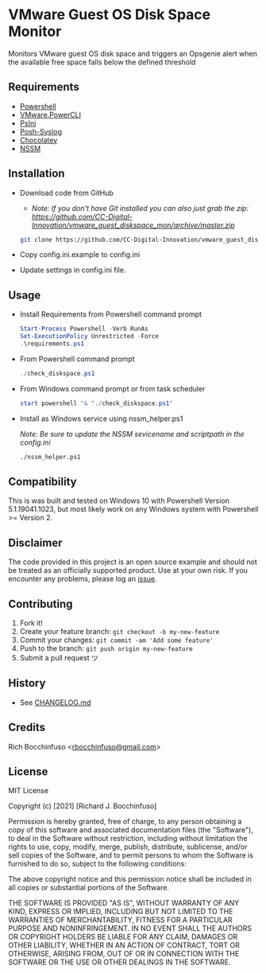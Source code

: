 # VMware Guest OS Disk Space Monitor

Monitors VMware guest OS disk space and triggers an Opsgenie alert when the available free space falls below the defined threshold

## Requirements

- [Powershell](https://docs.microsoft.com/en-us/powershell/)
- [VMware.PowerCLI](https://www.powershellgallery.com/packages/VMware.PowerCLI/12.3.0.17860403)
- [PsIni](https://www.powershellgallery.com/packages/PsIni/3.1.2)
- [Posh-Syslog](https://www.powershellgallery.com/packages/Posh-SYSLOG/4.1.5)
- [Chocolatey](https://chocolatey.org/)
- [NSSM](https://nssm.cc/download)

## Installation

- Download code from GitHub
    - _Note:  If you don't have Git installed you can also just grab the zip:  https://github.com/CC-Digital-Innovation/vmware_guest_diskspace_mon/archive/master.zip_

    ```sh
    git clone https://github.com/CC-Digital-Innovation/vmware_guest_diskspace_mon.git
    ```

- Copy config.ini.example to config.ini
- Update settings in config.ini file.

## Usage

- Install Requirements from Powershell command prompt

    ```Powershell
    Start-Process Powershell -Verb RunAs
    Set-ExecutionPolicy Unrestricted -Force
    .\requirements.ps1
    ```

- From Powershell command prompt

    ```Powershell
    ./check_diskspace.ps1
    ```

- From Windows command prompt or from task scheduler

    ```Powershell
    start powershell "& "./check_diskspace.ps1"
    ```

- Install as Windows service using nssm_helper.ps1

    _Note: Be sure to update the NSSM sevicename and scriptpath in the config.ini_

    ```sh
    ./nssm_helper.ps1
    ```

## Compatibility

This is was built and tested on Windows 10 with Powershell Version 5.1.19041.1023, but most likely work on any Windows system with Powershell >= Version 2.

## Disclaimer

The code provided in this project is an open source example and should not be treated as an officially supported product. Use at your own risk. If you encounter any problems, please log an [issue](https://github.com/CC-Digital-Innovation/vmware_guest_diskspace_mon/issues).

## Contributing

1. Fork it!
2. Create your feature branch: `git checkout -b my-new-feature`
3. Commit your changes: `git commit -am 'Add some feature'`
4. Push to the branch: `git push origin my-new-feature`
5. Submit a pull request ツ

## History

- See [CHANGELOG.md](https://github.com/CC-Digital-Innovation/vmware_guest_diskspace_mon/blob/main/CHANGELOG.md)

## Credits

Rich Bocchinfuso <<rbocchinfuso@gmail.com>>

## License

MIT License

Copyright (c) [2021] [Richard J. Bocchinfuso]

Permission is hereby granted, free of charge, to any person obtaining a copy of this software and associated documentation files (the "Software"), to deal in the Software without restriction, including without limitation the rights to use, copy, modify, merge, publish, distribute, sublicense, and/or sell copies of the Software, and to permit persons to whom the Software is furnished to do so, subject to the following conditions:

The above copyright notice and this permission notice shall be included in all copies or substantial portions of the Software.

THE SOFTWARE IS PROVIDED "AS IS", WITHOUT WARRANTY OF ANY KIND, EXPRESS OR IMPLIED, INCLUDING BUT NOT LIMITED TO THE WARRANTIES OF MERCHANTABILITY, FITNESS FOR A PARTICULAR PURPOSE AND NONINFRINGEMENT. IN NO EVENT SHALL THE AUTHORS OR COPYRIGHT HOLDERS BE LIABLE FOR ANY CLAIM, DAMAGES OR OTHER LIABILITY, WHETHER IN AN ACTION OF CONTRACT, TORT OR OTHERWISE, ARISING FROM, OUT OF OR IN CONNECTION WITH THE SOFTWARE OR THE USE OR OTHER DEALINGS IN THE SOFTWARE.
